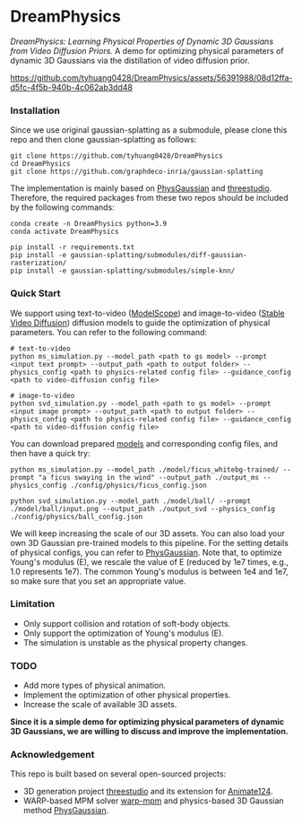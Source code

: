 # DreamPhysics
*DreamPhysics: Learning Physical Properties of Dynamic 3D Gaussians from Video Diffusion Priors.* A demo for optimizing physical parameters of dynamic 3D Gaussians via the distillation of video diffusion prior.

https://github.com/tyhuang0428/DreamPhysics/assets/56391988/08d12ffa-d5fc-4f5b-940b-4c062ab3dd48


### Installation
Since we use original gaussian-splatting as a submodule, please clone this repo and then clone gaussian-splatting as follows:

```shell
git clone https://github.com/tyhuang0428/DreamPhysics
cd DreamPhysics
git clone https://github.com/graphdeco-inria/gaussian-splatting
```

The implementation is mainly based on [PhysGaussian](https://github.com/XPandora/PhysGaussian) and [threestudio](https://github.com/threestudio-project/threestudio). Therefore, the required packages from these two repos should be included by the following commands:
```shell
conda create -n DreamPhysics python=3.9
conda activate DreamPhysics

pip install -r requirements.txt
pip install -e gaussian-splatting/submodules/diff-gaussian-rasterization/
pip install -e gaussian-splatting/submodules/simple-knn/
```

### Quick Start
We support using text-to-video ([ModelScope](https://huggingface.co/ali-vilab/text-to-video-ms-1.7b)) and image-to-video ([Stable Video Diffusion](https://huggingface.co/stabilityai/stable-video-diffusion-img2vid-xt)) diffusion models to guide the optimization of physical parameters. You can refer to the following command:
```shell
# text-to-video
python ms_simulation.py --model_path <path to gs model> --prompt <input text prompt> --output_path <path to output folder> --physics_config <path to physics-related config file> --guidance_config <path to video-diffusion config file>

# image-to-video
python svd_simulation.py --model_path <path to gs model> --prompt <input image prompt> --output_path <path to output folder> --physics_config <path to physics-related config file> --guidance_config <path to video-diffusion config file>
```

You can download prepared [models](https://huggingface.co/datasets/tyhuang/DreamPhysics/tree/main/model) and corresponding config files, and then have a quick try:
```shell
python ms_simulation.py --model_path ./model/ficus_whitebg-trained/ --prompt "a ficus swaying in the wind" --output_path ./output_ms --physics_config ./config/physics/ficus_config.json

python svd_simulation.py --model_path ./model/ball/ --prompt ./model/ball/input.png --output_path ./output_svd --physics_config ./config/physics/ball_config.json
```

We will keep increasing the scale of our 3D assets. You can also load your own 3D Gaussian pre-trained models to this pipeline. For the setting details of physical configs, you can refer to [PhysGaussian](https://github.com/XPandora/PhysGaussian). Note that, to optimize Young's modulus (E), we rescale the value of E (reduced by 1e7 times, e.g., 1.0 represents 1e7). The common Young's modulus is between 1e4 and 1e7, so make sure that you set an appropriate value.

### Limitation
- Only support collision and rotation of soft-body objects.
- Only support the optimization of Young's modulus (E).
- The simulation is unstable as the physical property changes.

### TODO
- Add more types of physical animation.
- Implement the optimization of other physical properties.
- Increase the scale of available 3D assets.

**Since it is a simple demo for optimizing physical parameters of dynamic 3D Gaussians, we are willing to discuss and improve the implementation.**

### Acknowledgement
This repo is built based on several open-sourced projects:

- 3D generation project [threestudio](https://github.com/threestudio-project/threestudio) and its extension for [Animate124](https://github.com/HeliosZhao/Animate124/tree/threestudio).
- WARP-based MPM solver [warp-mpm](https://github.com/zeshunzong/warp-mpm) and physics-based 3D Gaussian method [PhysGaussian](https://github.com/XPandora/PhysGaussian).
